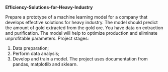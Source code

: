 <b>Efficiency-Solutions-for-Heavy-Industry</b>

Prepare a prototype of a machine learning model for a company that develops effective solutions for heavy industry.
The model should predict the amount of gold extracted from the gold ore. You have data on extraction and purification.
The model will help to optimize production and eliminate unprofitable parameters.
Project stages:
1. Data preparation;
2. Perform data analysis;
3. Develop and train a model.
The project uses documentation from pandas, matplotlib and sklearn.
